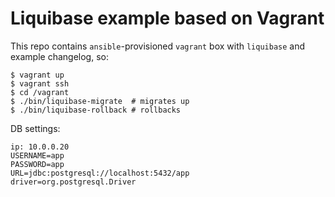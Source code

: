 # Liquibase example based on Vagrant

This repo contains `ansible`-provisioned `vagrant` box with `liquibase` and example changelog, so:

    $ vagrant up
    $ vagrant ssh
    $ cd /vagrant
    $ ./bin/liquibase-migrate  # migrates up
    $ ./bin/liquibase-rollback # rollbacks

DB settings:
    
    ip: 10.0.0.20
    USERNAME=app 
    PASSWORD=app
    URL=jdbc:postgresql://localhost:5432/app
    driver=org.postgresql.Driver
